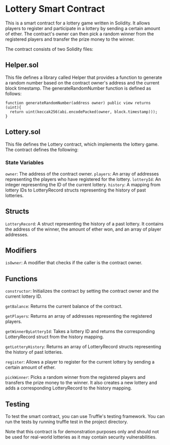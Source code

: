 # Lottery Smart Contract
This is a smart contract for a lottery game written in Solidity. It allows players to register and participate in a lottery by sending a certain amount of ether. The contract's owner can then pick a random winner from the registered players and transfer the prize money to the winner.

The contract consists of two Solidity files:

## Helper.sol
This file defines a library called Helper that provides a function to generate a random number based on the contract owner's address and the current block timestamp. The generateRandomNumber function is defined as follows:

```solidity
function generateRandomNumber(address owner) public view returns (uint){
  return uint(keccak256(abi.encodePacked(owner, block.timestamp)));
}
```
## Lottery.sol
This file defines the Lottery contract, which implements the lottery game. The contract defines the following:

### State Variables
`owner`: The address of the contract owner.
`players`: An array of addresses representing the players who have registered for the lottery.
`lotteryId`: An integer representing the ID of the current lottery.
`history`: A mapping from lottery IDs to LotteryRecord structs representing the history of past lotteries.

## Structs
`LotteryRecord`: A struct representing the history of a past lottery. It contains the address of the winner, the amount of ether won, and an array of player addresses.

## Modifiers
`isOwner`: A modifier that checks if the caller is the contract owner.

## Functions
`constructor`: Initializes the contract by setting the contract owner and the current lottery ID.

`getBalance`: Returns the current balance of the contract.

`getPlayers`: Returns an array of addresses representing the registered players.

`getWinnerByLotteryId`: Takes a lottery ID and returns the corresponding LotteryRecord struct from the history mapping.

`getLotteryHistory`: Returns an array of LotteryRecord structs representing the history of past lotteries.

`register`: Allows a player to register for the current lottery by sending a certain amount of ether.

`pickWinner`: Picks a random winner from the registered players and transfers the prize money to the winner. It also creates a new lottery and adds a corresponding LotteryRecord to the history mapping.

## Testing
To test the smart contract, you can use Truffle's testing framework. You can run the tests by running truffle test in the project directory.

Note that this contract is for demonstration purposes only and should not be used for real-world lotteries as it may contain security vulnerabilities.